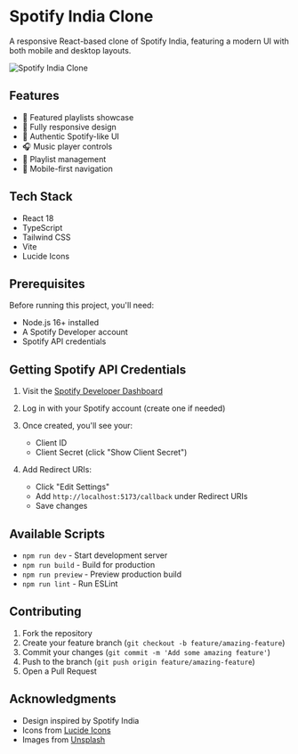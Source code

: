 # Spotify India Clone

A responsive React-based clone of Spotify India, featuring a modern UI with both mobile and desktop layouts.

![Spotify India Clone](https://images.unsplash.com/photo-1470225620780-dba8ba36b745?w=800&h=400&fit=crop)

## Features

- 🎵 Featured playlists showcase
- 📱 Fully responsive design
- 🎨 Authentic Spotify-like UI
- 🎧 Music player controls
- 📑 Playlist management
- 📱 Mobile-first navigation

## Tech Stack

- React 18
- TypeScript
- Tailwind CSS
- Vite
- Lucide Icons

## Prerequisites

Before running this project, you'll need:

- Node.js 16+ installed
- A Spotify Developer account
- Spotify API credentials

## Getting Spotify API Credentials

1. Visit the [Spotify Developer Dashboard](https://developer.spotify.com/dashboard)

2. Log in with your Spotify account (create one if needed)

3. Once created, you'll see your:

   - Client ID
   - Client Secret (click "Show Client Secret")

4. Add Redirect URIs:
   - Click "Edit Settings"
   - Add `http://localhost:5173/callback` under Redirect URIs
   - Save changes

## Available Scripts

- `npm run dev` - Start development server
- `npm run build` - Build for production
- `npm run preview` - Preview production build
- `npm run lint` - Run ESLint

## Contributing

1. Fork the repository
2. Create your feature branch (`git checkout -b feature/amazing-feature`)
3. Commit your changes (`git commit -m 'Add some amazing feature'`)
4. Push to the branch (`git push origin feature/amazing-feature`)
5. Open a Pull Request

## Acknowledgments

- Design inspired by Spotify India
- Icons from [Lucide Icons](https://lucide.dev)
- Images from [Unsplash](https://unsplash.com)
